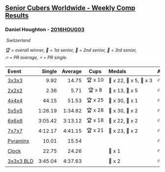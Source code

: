 <style>table {white-space: nowrap;}</style>
<link rel="stylesheet" type="text/css" href="/scw-comp/css/flags.css" />

## [Senior Cubers Worldwide - Weekly Comp Results](/scw-comp/results/)
### Daniel Houghton - [2016HOUG03](https://www.worldcubeassociation.org/persons/2016HOUG03)

<i class="flag flag-CH" />&nbsp;Switzerland

<span style="white-space: nowrap;">🏆 = overall winner</span>, <span style="white-space: nowrap;">🥇 = 1st senior</span>, <span style="white-space: nowrap;">🥈 = 2nd senior</span>, <span style="white-space: nowrap;">🥉 = 3rd senior</span>, <span style="white-space: nowrap;">🔥 = PR average</span>, <span style="white-space: nowrap;">⚡ = PR single</span>.

| Event | Single | Average | Cups | Medals | Achievements|
| :-- | --: | --: | :--: | :-- | :-- |
| [3x3x3](333.md) | 9.92 | 14.75 | 🏆 x 10 | 🥇 x 22, 🥈 x 5, 🥉 x 3 | 🔥 x 5, ⚡ x 7 |
| [2x2x2](222.md) | 2.36 | 5.71 | 🏆 x 8 | 🥇 x 13, 🥈 x 5 | 🔥 x 4, ⚡ x 4 |
| [4x4x4](444.md) | 44.15 | 51.53 | 🏆 x 25 | 🥇 x 30, 🥈 x 1 | 🔥 x 5, ⚡ x 4 |
| [5x5x5](555.md) | 1:26.19 | 1:34.82 | 🏆 x 28 | 🥇 x 30, 🥈 x 2 | 🔥 x 7, ⚡ x 4 |
| [6x6x6](666.md) | 3:05.42 | 3:13.12 | 🏆 x 18 | 🥇 x 22, 🥈 x 2 | 🔥 x 7, ⚡ x 9 |
| [7x7x7](777.md) | 4:12.17 | 4:41.15 | 🏆 x 21 | 🥇 x 23, 🥈 x 2 | 🔥 x 11, ⚡ x 8 |
| [Pyraminx](pyram.md) | 10.01 | 15.54 |  |  | 🔥 x 2, ⚡ x 4 |
| [Clock](clock.md) | 22.75 | 24.26 |  | 🥉 x 1 | 🔥 x 1, ⚡ x 2 |
| [3x3x3 BLD](333bf.md) | 3:45.04 | 4:37.63 |  | 🥈 x 2 | 🔥 x 1, ⚡ x 1 |

<!-- Global site tag (gtag.js) - Google Analytics -->
<script async src="https://www.googletagmanager.com/gtag/js?id=UA-86348435-3"></script>
<script>window.dataLayer = window.dataLayer || []; function gtag() {dataLayer.push(arguments);} gtag('js', new Date()); gtag('config', 'UA-86348435-3');</script>
